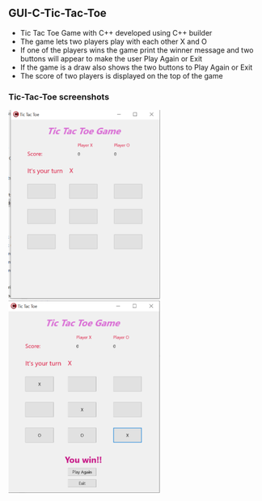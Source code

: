 ## GUI-C-Tic-Tac-Toe


- Tic Tac Toe Game with C++ developed using C++ builder
- The game lets two players play with each other X and O
- If one of the players wins the game print the winner message and two buttons will appear to make the user Play Again or Exit
- If the game is a draw also shows the two buttons to  Play Again or Exit
- The score of two players is displayed on the top of the game


### Tic-Tac-Toe screenshots

<img src="https://raw.githubusercontent.com/a7med3laa/GUI-C-Tic-Tac-Toe/main/1.PNG" alt="drawing" style="width:300px;"/>

<img src="https://raw.githubusercontent.com/a7med3laa/GUI-C-Tic-Tac-Toe/main/2.PNG" alt="drawing" style="width:300px;"/>

